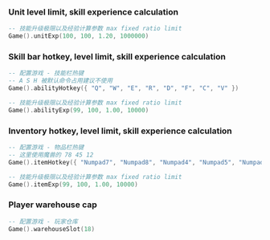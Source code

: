 ### Unit level limit, skill experience calculation

```lua
-- 技能升级极限以及经验计算参数 max fixed ratio limit
Game().unitExp(100, 100, 1.20, 1000000)
```

### Skill bar hotkey, level limit, skill experience calculation

```lua
-- 配置游戏 - 技能栏热键
-- A S H 被默认命令占用建议不使用
Game().abilityHotkey({ "Q", "W", "E", "R", "D", "F", "C", "V" })

-- 技能升级极限以及经验计算参数 max fixed ratio limit
Game().abilityExp(99, 100, 1.00, 10000)
```

### Inventory hotkey, level limit, skill experience calculation

```lua
-- 配置游戏 - 物品栏热键
-- 这里使用魔兽的 78 45 12
Game().itemHotkey({ "Numpad7", "Numpad8", "Numpad4", "Numpad5", "Numpad1", "Numpad2" })

-- 技能升级极限以及经验计算参数 max fixed ratio limit
Game().itemExp(99, 100, 1.00, 10000)
```

### Player warehouse cap

```lua
-- 配置游戏 - 玩家仓库
Game().warehouseSlot(18)
```
